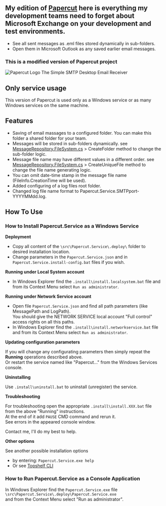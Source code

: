 ## My edition of [Papercut](https://github.com/ChangemakerStudios/Papercut) here is everything my development teams need to forget about Microsoft Exchange on your development and test environments.
* See all sent messages as .eml files stored dynamically in sub-folders.
* Open them in Microsoft Outlook as any saved earlier email messages.

### This is a modified version of Papercut project
![Papercut Logo](https://raw.githubusercontent.com/ChangemakerStudios/Papercut/develop/graphics/PapercutLogo.png)
The Simple SMTP Desktop Email Receiver

## Only service usage
This version of Papercut is used only as a Windows service or as many Windows services on the same machine.

## Features
* Saving of email massages to a configured folder. You can make this folder a shared folder for your team.
* Messages will be stored in sub-folders dynamically.
  see [MessageRepository.FileSystem.cs](https://github.com/it3xl/Papercut/blob/service-only-usage/src/Papercut.Message/MessageRepository.FileSystem.cs) > CreateFolder method to change the sub-folder logic.
* Message file name may have different values in a different order.
  see [MessageRepository.FileSystem.cs](https://github.com/it3xl/Papercut/blob/service-only-usage/src/Papercut.Message/MessageRepository.FileSystem.cs) > CreateUniqueFile method to change the file name generating logic.
* You can omit date-time stamp in the message file name (FileInfo.CreationTime will be used).
* Added configuring of a log files root folder.
* Changed log file name format to Papercut.Service.SMTPport-YYYYMMdd.log.

## How To Use

### How to Install Papercut.Service as a Windows Service

**Deployment**

* Copy all content of the `\src\Papercut.Service\.deploy\` folder to desired installation location.
* Change parameters in the `Papercut.Service.json` and in `Papercut.Service.install-config.bat` files if you wish.

**Running under Local System account**

* In Windows Explorer find the `.install\install.localsystem.bat` file and from its Context Menu select `Run as administrator`.

**Running under Network Service account**

* Open file `Papercut.Service.json` and find all path parameters (like MessagePath and LogPath).<br/>
You should give the NETWORK SERVICE local account "Full control" access rights on all this paths.
* In Windows Explorer find the `.install\install.networkservice.bat` file and from its Context Menu select `Run as administrator`.

**Updating configuration parameters**

If you will change any configurating parameters then simply repeat the **Running** operations described above.<br/>
Or restart the service named like "Papercut..." from the Windows Services console.

**Uninstalling**

Use `.install\uninstall.bat` to uninstall (unregister) the service.

**Troubleshooting**

For troubleshooting open the appropriate `.install\install.XXX.bat` file from the above "Running" instructions.<br/>
At the end of it add `PAUSE` CMD command and rerun it.<br/>
See errors in the appeared console window.

Contact me, I'll do my best to help.

**Other options**

See another possible installation options
* by entering: `Papercut.Service.exe help`
* Or see [Topshelf CLI](https://topshelf.readthedocs.io/en/latest/overview/commandline.html)

### How to Run Papercut.Service as a Console Application

In Windows Explorer find the `Papercut.Service.exe` file  
`\src\Papercut.Service\.deploy\Papercut.Service.exe`  
and from the Context Menu select "Run as administrator".
